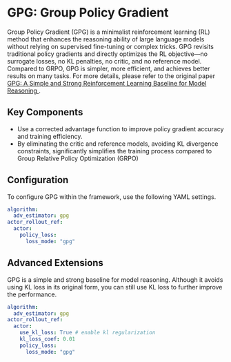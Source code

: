# GPG: Group Policy Gradient

Group Policy Gradient (GPG) is a minimalist reinforcement learning (RL) method that enhances the reasoning ability of large language models without relying on supervised fine-tuning or complex tricks. GPG revisits traditional policy gradients and directly optimizes the RL objective—no surrogate losses, no KL penalties, no critic, and no reference model. Compared to GRPO, GPG is simpler, more efficient, and achieves better results on many tasks. For more details, please refer to the original paper [GPG: A Simple and Strong Reinforcement Learning Baseline for Model Reasoning
](https://arxiv.org/abs/2504.02546).

## Key Components
- Use a corrected advantage function to improve policy gradient accuracy and training efficiency.
- By eliminating the critic and reference models, avoiding KL divergence constraints, significantly simplifies the training process compared to Group Relative Policy Optimization (GRPO)

## Configuration
To configure GPG within the framework, use the following YAML settings.

```yaml
algorithm:
  adv_estimator: gpg 
actor_rollout_ref:
  actor:
    policy_loss:
      loss_mode: "gpg"
```

## Advanced Extensions
GPG is a simple and strong baseline for model reasoning. Although it avoids using KL loss in its original form, you can still use KL loss to further improve the performance.

```yaml
algorithm:
  adv_estimator: gpg
actor_rollout_ref:
  actor:
    use_kl_loss: True # enable kl regularization
    kl_loss_coef: 0.01
    policy_loss:
      loss_mode: "gpg"
```